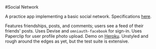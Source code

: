#Social Network

A practice app implementing a basic social network. Specifications [here](http://www.theodinproject.com/ruby-on-rails/final-project).

Features friendships, posts, and comments; users see a feed of their friends' posts. Uses Devise and `omniauth-facebook` for sign-in. Uses Paperclip for user profile photo upload. Demo on [Heroku](https://pure-meadow-87105.herokuapp.com/).  Unstyled and rough around the edges as yet, but the test suite is extensive.

